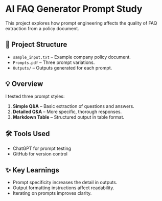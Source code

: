 # AI FAQ Generator Prompt Study

This project explores how prompt engineering affects the quality of FAQ extraction from a policy document.

## 📂 Project Structure

- `sample_input.txt` – Example company policy document.
- `Prompts.pdf` – Three prompt variations.
- `Outputs/` – Outputs generated for each prompt.

## 💡 Overview

I tested three prompt styles:

1. **Simple Q&A** – Basic extraction of questions and answers.
2. **Detailed Q&A** – More specific, thorough responses.
3. **Markdown Table** – Structured output in table format.

## 🛠️ Tools Used

- ChatGPT for prompt testing
- GitHub for version control

## ✨ Key Learnings

- Prompt specificity increases the detail in outputs.
- Output formatting instructions affect readability.
- Iterating on prompts improves clarity.

